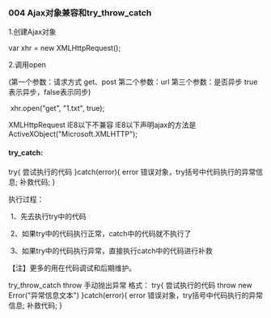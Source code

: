 ### 004 Ajax对象兼容和try_throw_catch

1.创建Ajax对象

   var xhr = new XMLHttpRequest();



2.调用open

   (第一个参数：请求方式 get、post 第二个参数：url 第三个参数：是否异步 true表示异步，false表示同步)

​    xhr.open("get", "1.txt", true);

 

XMLHttpRequest  IE8以下不兼容
IE8以下声明ajax的方法是                            		    ActiveXObject("Microsoft.XMLHTTP");



#### try_catch:

try{
     尝试执行的代码
}catch(error){
     error 错误对象，try括号中代码执行的异常信息;
     补救代码;
}

执行过程：

​    1、先去执行try中的代码

​    2、如果try中的代码执行正常，catch中的代码就不执行了

​    3、如果try中的代码执行异常，直接执行catch中的代码进行补救 

 【注】更多的用在代码调试和后期维护。

try_throw_catch
     throw 手动抛出异常
     格式：
try{
    尝试执行的代码
    throw new Error("异常信息文本")
}catch(error){
    error 错误对象，try括号中代码执行的异常信息;
    补救代码;
}